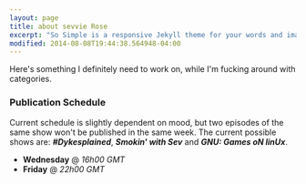 ```yaml
---
layout: page
title: about sevvie Rose
excerpt: "So Simple is a responsive Jekyll theme for your words and images."
modified: 2014-08-08T19:44:38.564948-04:00
---
```

Here's something I definitely need to work on, while I'm fucking around with
categories.

### Publication Schedule

Current schedule is slightly dependent on mood, but two episodes of the same
show won't be published in the same week. The current possible shows are:
***#Dykesplained***, ***Smokin' with Sev*** and ***GNU: Games oN linUx***.

* **Wednesday** @ *16h00 GMT*
* **Friday** @ *22h00 GMT*
